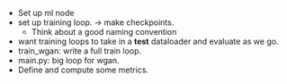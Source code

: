 * Set up ml node
* set up training loop. -> make checkpoints.
  * Think about a good naming convention
* want training loops to take in a **test** dataloader and evaluate as we go.
* train_wgan: write a full train loop.
* main.py: big loop for wgan.
* Define and compute some metrics.